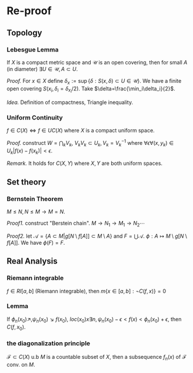 # Re-proof

## Topology

### Lebesgue Lemma

If $X$ is a compact metric space and $\mathcal{U}$ is an open covering, then for small $A$ (in diameter) $\exists U\in\mathcal{U}, A\subset U$.

*Proof.* For $x\in X$ define $\delta_x:=\sup\{\delta: S(x,\delta)\subset U\in\mathcal{U}\}$. We have a finite open covering $S(x_i,\delta_i=\delta_{x_i}/2)$. Take $\delta=\frac{\min_i\delta_i}{2}$.

*Idea.* Definition of compactness, Triangle inequality.

### Uniform Continuity

$f\in C(X)\iff f\in UC(X)$ where $X$ is a compact uniform space.

*Proof.* construct $W=\bigcap_kV_k$, $V_kV_k\subset U_k, V_k=V_k^{-1}$ where $\forall \epsilon \forall (x, y_k)\in U_k |f(x)-f(x_k)|<\epsilon$.

*Remark.* It holds for $C(X,Y)$ where $X,Y$ are both uniform spaces.



## Set theory

### Bernstein Theorem
$M\leq N,N\leq M \to M=N$.

*Proof1.* construct "Berstein chain". $M\to N_1\to M_1\to N_2\cdots$

*Proof2.* let $\mathcal{A}=\{A\subset M| g[N\setminus f[A]]\subset M\setminus A\}$ and $F=\bigcup\mathcal{A}$. $\phi:A\mapsto M\setminus g[N\setminus f[A]]$. We have $\phi(F)=F$.

## Real Analysis

### Riemann integrable
$f\in RI[a,b]$ (Riemann integrable), then $m\{x\in[a,b]:\neg C(f,x)\}=0$

### Lemma
If $\phi_n(x_0)\nearrow, \psi_n(x_0)\searrow f(x_0)$, $loc(x_0)x\exists n,\psi_n(x_0)-\epsilon<f(x)<\phi_n(x_0)+\epsilon$, then $C(f,x_0)$.

### the diagonalization principle
$\mathcal{F}\subset C(X)$ u.b $M$ is a countable subset of $X$, then a subsequence $f_n(x)$ of $\mathcal{F}$ conv. on $M$.

